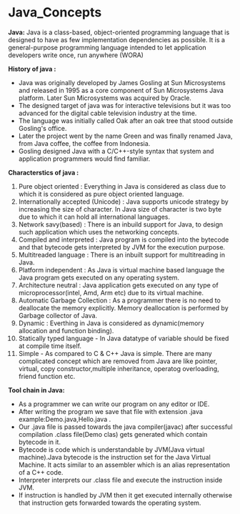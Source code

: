 # Java_Concepts

**Java:**
Java is a class-based, object-oriented programming language that is designed to have as few implementation dependencies as possible. It is a general-purpose programming language intended to let application developers write once, run anywhere (WORA)

**History of java :**
- Java was originally developed by James Gosling at Sun Microsystems and released in 1995 as a core component of Sun Microsystems Java platform.
Later Sun Microsystems was acquired by Oracle. 
- The designed target of java was for interactive televisions but it was too advanced for the digital cable television industry at the time.
- The language was initially called Oak after an oak tree that stood outside Gosling's office. 
- Later the project went by the name Green and was finally renamed Java, from Java coffee, the coffee from Indonesia. 
- Gosling designed Java with a C/C++-style syntax that system and application programmers would find familiar.

**Characterstics of java :**
1. Pure object oriented : Everything in Java is considered as class due to which it is considered as pure object oriented language. 
2. Internationally accepted (Unicode) : Java supports unicode strategy by increasing the size of character. In Java size of character is two byte due to which it can hold all international languages.
3. Network savy(based) : There is an inbuild support for Java, to design such application which uses the networking concepts.
4. Compiled and interpreted : Java program is compiled into the bytecode and that bytecode gets interpreted by JVM for the execution purpose.
5. Multitreaded language : There is an inbuilt support for multitreading in Java.
6. Platform independent : As Java is virtual machine based language the Java program gets executed on any operating system.
7. Architecture neutral : Java application gets executed on any type of microprocessor(intel, Amd, Arm etc) due to its virtual machine.
8. Automatic Garbage Collection : As a programmer there is no need to deallocate the memory explicitly. Memory deallocation is performed by Garbage collector of Java. 
9. Dynamic :  Everthing in Java is considered as dynamic(memory allocation and function binding).
10. Statically typed language - In Java datatype of variable should be fixed at compile time itself.
11. Simple - As compared to C & C++ Java is simple. There are many complicated concept which are removed from Java are like pointer, virtual, copy constructor,multiple inheritance,
operatog overloading, friend function etc.

**Tool chain in Java:**
- As a programmer we can write our program on any editor or IDE.
- After writing the program we save that file with extension .java example:Demo.java,Hello.java .
- Our .java file is passed towards the java compiler(javac) after successful compilation .class file(Demo clas) gets generated which contain bytecode in it.
- Bytecode is code which is understandable by JVM(Java virtual machine).Java bytecode is the instruction set for the Java Virtual Machine. It acts similar to an assembler which is an   alias representation of a C++ code. 
- Interpreter interprets our .class file and execute the instruction inside JVM. 
- If instruction is handled by JVM then it get executed internally otherwise that instruction gets forwarded towards the operating system.  
